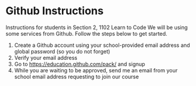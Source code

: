 # Github Instructions
Instructions for students in Section 2, 1102 Learn to Code
We will be using some services from Github. Follow the steps below to get started.
1. Create a Github account using your school-provided email address and global password (so you do not forget)
2. Verify your email address
3. Go to https://education.github.com/pack/ and signup
4. While you are waiting to be approved, send me an email from your school email address requesting to join our course
